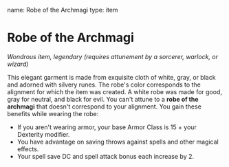 name: Robe of the Archmagi
type: item

# Robe of the Archmagi
_Wondrous item, legendary (requires attunement by a sorcerer, warlock, or wizard)_

This elegant garment is made from exquisite cloth of white, gray, or black and adorned with silvery runes. The robe's color corresponds to the alignment for which the item was created. A white robe was made for good, gray for neutral, and black for evil. You can't attune to a **robe of the archmagi** that doesn't correspond to your alignment. You gain these benefits while wearing the robe:

* If you aren't wearing armor, your base Armor Class is 15 + your Dexterity modifier.
* You have advantage on saving throws against spells and other magical effects.
* Your spell save DC and spell attack bonus each increase by 2.

